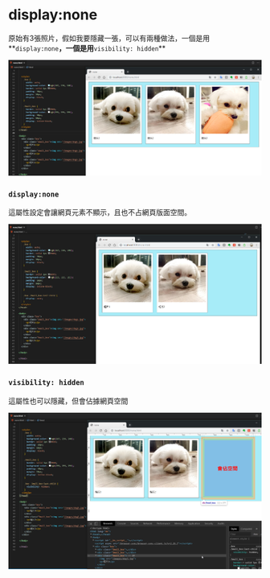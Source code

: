# display:none

原始有3張照片，假如我要隱藏一張，可以有兩種做法，一個是用**`display:none`**，一個是用**`visibility: hidden`**

![](../.gitbook/assets/image%20%2826%29.png)

### **`display:none`**

這屬性設定會讓網頁元素不顯示，且也不占網頁版面空間。

![](../.gitbook/assets/image%20%2828%29.png)

### **`visibility: hidden`**

這屬性也可以隱藏，但會佔據網頁空間

![](../.gitbook/assets/image%20%2825%29.png)



